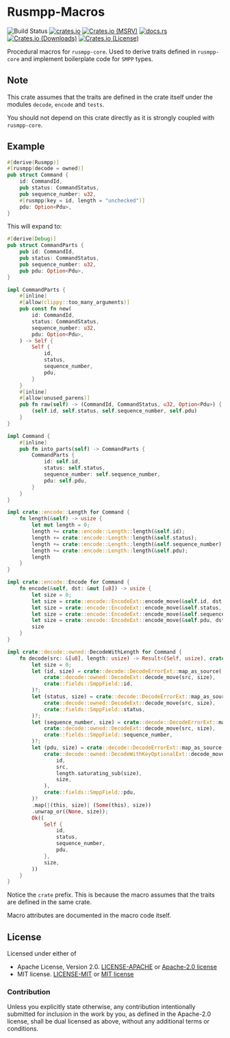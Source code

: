 # Rusmpp-Macros

![Build Status](https://github.com/JadKHaddad/Rusmpp/actions/workflows/build-and-test.yml/badge.svg)
[![crates.io](https://img.shields.io/crates/v/rusmpp-macros.svg)](https://crates.io/crates/rusmpp-macros)
[![Crates.io (MSRV)](https://img.shields.io/crates/msrv/rusmpp-macros)](https://crates.io/crates/rusmpp-macros)
[![docs.rs](https://docs.rs/rusmpp/badge.svg)](https://docs.rs/rusmpp-macros)
[![Crates.io (Downloads)](https://img.shields.io/crates/d/rusmpp-macros)](https://crates.io/crates/rusmpp-macros)
[![Crates.io (License)](https://img.shields.io/crates/l/rusmpp-macros)](https://crates.io/crates/rusmpp-macros)

Procedural macros for `rusmpp-core`. Used to derive traits defined in `rusmpp-core` and implement boilerplate code for `SMPP` types.

## Note

This crate assumes that the traits are defined in the crate itself under the modules `decode`, `encode` and `tests`.

You should not depend on this crate directly as it is strongly coupled with `rusmpp-core`.

## Example

```rust
#[derive(Rusmpp)]
#[rusmpp(decode = owned)]
pub struct Command {
    id: CommandId,
    pub status: CommandStatus,
    pub sequence_number: u32,
    #[rusmpp(key = id, length = "unchecked")]
    pdu: Option<Pdu>,
}
```

This will expand to:

```rust
#[derive(Debug)]
pub struct CommandParts {
    pub id: CommandId,
    pub status: CommandStatus,
    pub sequence_number: u32,
    pub pdu: Option<Pdu>,
}

impl CommandParts {
    #[inline]
    #[allow(clippy::too_many_arguments)]
    pub const fn new(
        id: CommandId,
        status: CommandStatus,
        sequence_number: u32,
        pdu: Option<Pdu>,
    ) -> Self {
        Self {
            id,
            status,
            sequence_number,
            pdu,
        }
    }
    #[inline]
    #[allow(unused_parens)]
    pub fn raw(self) -> (CommandId, CommandStatus, u32, Option<Pdu>) {
        (self.id, self.status, self.sequence_number, self.pdu)
    }
}

impl Command {
    #[inline]
    pub fn into_parts(self) -> CommandParts {
        CommandParts {
            id: self.id,
            status: self.status,
            sequence_number: self.sequence_number,
            pdu: self.pdu,
        }
    }
}

impl crate::encode::Length for Command {
    fn length(&self) -> usize {
        let mut length = 0;
        length += crate::encode::Length::length(&self.id);
        length += crate::encode::Length::length(&self.status);
        length += crate::encode::Length::length(&self.sequence_number);
        length += crate::encode::Length::length(&self.pdu);
        length
    }
}

impl crate::encode::Encode for Command {
    fn encode(&self, dst: &mut [u8]) -> usize {
        let size = 0;
        let size = crate::encode::EncodeExt::encode_move(&self.id, dst, size);
        let size = crate::encode::EncodeExt::encode_move(&self.status, dst, size);
        let size = crate::encode::EncodeExt::encode_move(&self.sequence_number, dst, size);
        let size = crate::encode::EncodeExt::encode_move(&self.pdu, dst, size);
        size
    }
}

impl crate::decode::owned::DecodeWithLength for Command {
    fn decode(src: &[u8], length: usize) -> Result<(Self, usize), crate::decode::DecodeError> {
        let size = 0;
        let (id, size) = crate::decode::DecodeErrorExt::map_as_source(
            crate::decode::owned::DecodeExt::decode_move(src, size),
            crate::fields::SmppField::id,
        )?;
        let (status, size) = crate::decode::DecodeErrorExt::map_as_source(
            crate::decode::owned::DecodeExt::decode_move(src, size),
            crate::fields::SmppField::status,
        )?;
        let (sequence_number, size) = crate::decode::DecodeErrorExt::map_as_source(
            crate::decode::owned::DecodeExt::decode_move(src, size),
            crate::fields::SmppField::sequence_number,
        )?;
        let (pdu, size) = crate::decode::DecodeErrorExt::map_as_source(
            crate::decode::owned::DecodeWithKeyOptionalExt::decode_move(
                id,
                src,
                length.saturating_sub(size),
                size,
            ),
            crate::fields::SmppField::pdu,
        )?
        .map(|(this, size)| (Some(this), size))
        .unwrap_or((None, size));
        Ok((
            Self {
                id,
                status,
                sequence_number,
                pdu,
            },
            size,
        ))
    }
}
```

Notice the `crate` prefix. This is because the macro assumes that the traits are defined in the same crate.

Macro attributes are documented in the macro code itself.

## License

Licensed under either of

- Apache License, Version 2.0. [LICENSE-APACHE](../LICENSE-APACHE) or [Apache-2.0 license](http://apache.org/licenses/LICENSE-2.0)
- MIT license. [LICENSE-MIT](../LICENSE-MIT) or [MIT license](http://opensource.org/licenses/MIT)

### Contribution

Unless you explicitly state otherwise, any contribution intentionally submitted
for inclusion in the work by you, as defined in the Apache-2.0 license, shall
be dual licensed as above, without any additional terms or conditions.
